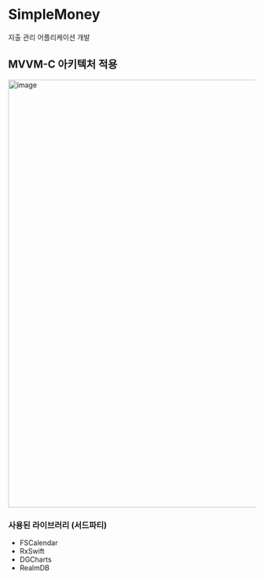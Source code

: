 # SimpleMoney
지출 관리 어플리케이션 개발

## MVVM-C 아키텍처 적용
<img width="870" alt="image" src="https://github.com/user-attachments/assets/990f21a9-fe87-4217-871c-db2755f48103"/>

### 사용된 라이브러리 (서드파티)
- FSCalendar
- RxSwift
- DGCharts
- RealmDB
